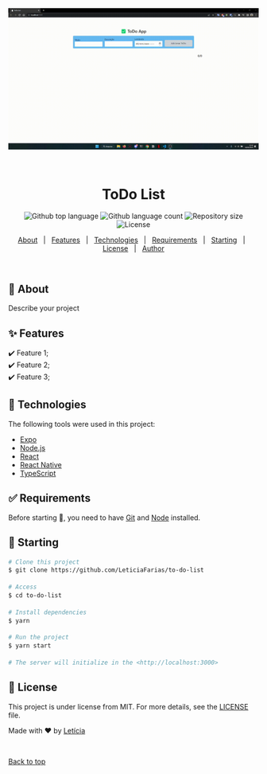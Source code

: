 <div align="center" id="top"> 
  <img src="./.github/app.gif" alt="To Do List" />

  &#xa0;

  <!-- <a href="https://todolist.netlify.app">Demo</a> -->
</div>

<h1 align="center">ToDo List</h1>

<p align="center">
  <img alt="Github top language" src="https://img.shields.io/github/languages/top/LeticiaFarias/to-do-list?color=56BEB8">

  <img alt="Github language count" src="https://img.shields.io/github/languages/count/LeticiaFarias/to-do-list?color=56BEB8">

  <img alt="Repository size" src="https://img.shields.io/github/repo-size/LeticiaFarias/to-do-list?color=56BEB8">

  <img alt="License" src="https://img.shields.io/github/license/LeticiaFarias/to-do-list?color=56BEB8">

  <!-- <img alt="Github issues" src="https://img.shields.io/github/issues/LeticiaFarias/to-do-list?color=56BEB8" /> -->

  <!-- <img alt="Github forks" src="https://img.shields.io/github/forks/LeticiaFarias/to-do-list?color=56BEB8" /> -->

  <!-- <img alt="Github stars" src="https://img.shields.io/github/stars/LeticiaFarias/to-do-list?color=56BEB8" /> -->
</p>

<!-- Status -->

<!-- <h4 align="center"> 
	🚧  To Do List 🚀 Under construction...  🚧
</h4> 

<hr> -->

<p align="center">
  <a href="#dart-about">About</a> &#xa0; | &#xa0; 
  <a href="#sparkles-features">Features</a> &#xa0; | &#xa0;
  <a href="#rocket-technologies">Technologies</a> &#xa0; | &#xa0;
  <a href="#white_check_mark-requirements">Requirements</a> &#xa0; | &#xa0;
  <a href="#checkered_flag-starting">Starting</a> &#xa0; | &#xa0;
  <a href="#memo-license">License</a> &#xa0; | &#xa0;
  <a href="https://github.com/LeticiaFarias" target="_blank">Author</a>
</p>

<br>

## :dart: About ##

Describe your project

## :sparkles: Features ##

:heavy_check_mark: Feature 1;\
:heavy_check_mark: Feature 2;\
:heavy_check_mark: Feature 3;

## :rocket: Technologies ##

The following tools were used in this project:

- [Expo](https://expo.io/)
- [Node.js](https://nodejs.org/en/)
- [React](https://pt-br.reactjs.org/)
- [React Native](https://reactnative.dev/)
- [TypeScript](https://www.typescriptlang.org/)

## :white_check_mark: Requirements ##

Before starting :checkered_flag:, you need to have [Git](https://git-scm.com) and [Node](https://nodejs.org/en/) installed.

## :checkered_flag: Starting ##

```bash
# Clone this project
$ git clone https://github.com/LeticiaFarias/to-do-list

# Access
$ cd to-do-list

# Install dependencies
$ yarn

# Run the project
$ yarn start

# The server will initialize in the <http://localhost:3000>
```

## :memo: License ##

This project is under license from MIT. For more details, see the [LICENSE](LICENSE.md) file.


Made with :heart: by <a href="https://github.com/LeticiaFarias" target="_blank">Letícia</a>

&#xa0;

<a href="#top">Back to top</a>
